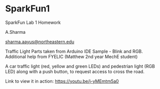 # SparkFun1

SparkFun Lab 1 Homework 

A.Sharma

sharma.aayus@northeastern.edu

Traffic Light
Parts taken from Arduino IDE Sample - Blink and RGB. Additional help from FYELIC (Matthew 2nd year MechE student)

A car traffic light (red, yellow and green LEDs) and pedestrian light (RGB LED) 
along with a push button, to request access to cross the road.

Link to view it in action:
https://youtu.be/j-yMEmtm5a0


